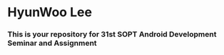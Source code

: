 # HyunWoo Lee

### This is your repository for 31st SOPT Android Development Seminar and Assignment
